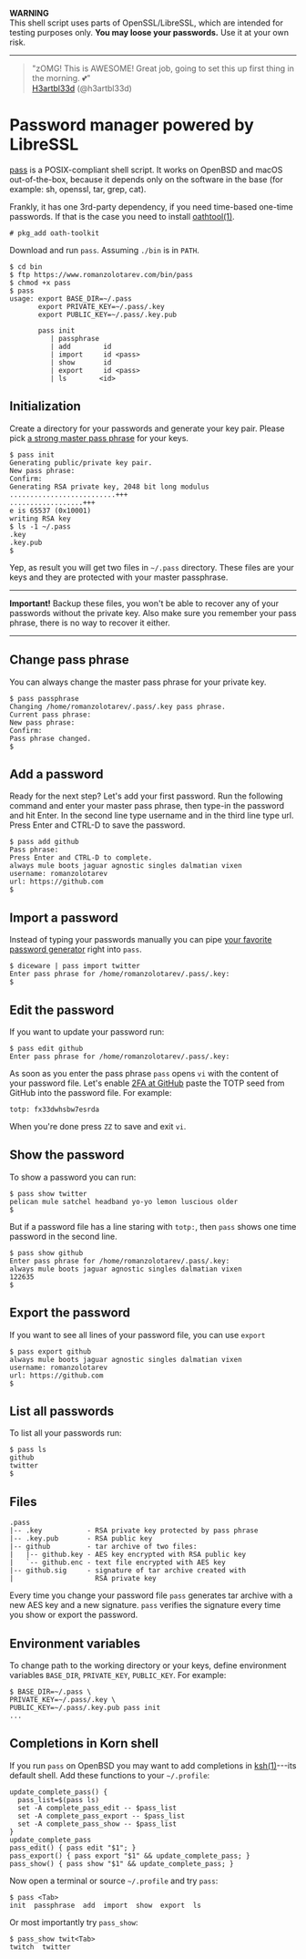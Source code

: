 **WARNING**<br>
This shell script uses parts of OpenSSL/LibreSSL, which are intended for
testing purposes only. **You may loose your passwords.** Use it at your
own risk.

---

> "zOMG! This is AWESOME! Great job, going to set this up first thing in
the morning. &#x1F495;"<br>
[H3artbl33d](https://mobile.twitter.com/h3artbl33d/status/983827387409403904 "11 Apr 2018")
(@h3artbl33d)

# Password manager powered by LibreSSL

[pass](/bin/pass) is a POSIX-compliant shell script. It works on OpenBSD
and macOS out-of-the-box, because it depends only on the software in the
base (for example: sh, openssl, tar, grep, cat).

Frankly, it has one 3rd-party dependency, if you need time-based one-time
passwords. If that is the case you need to install
[oathtool(1)](http://www.nongnu.org/oath-toolkit/oathtool.1.html).

    # pkg_add oath-toolkit

Download and run `pass`. Assuming `./bin` is in `PATH`.

    $ cd bin
    $ ftp https://www.romanzolotarev.com/bin/pass
    $ chmod +x pass
    $ pass
    usage: export BASE_DIR=~/.pass
           export PRIVATE_KEY=~/.pass/.key
           export PUBLIC_KEY=~/.pass/.key.pub

           pass init
              | passphrase
              | add        id
              | import     id <pass>
              | show       id
              | export     id <pass>
              | ls        <id>

## Initialization

Create a directory for your passwords and generate your key pair.
Please pick [a strong master pass phrase](/diceware.html) for your keys.

    $ pass init
    Generating public/private key pair.
    New pass phrase:
    Confirm:
    Generating RSA private key, 2048 bit long modulus
    ..........................+++
    ..................+++
    e is 65537 (0x10001)
    writing RSA key
    $ ls -1 ~/.pass
    .key
    .key.pub
    $

Yep, as result you will get two files in `~/.pass` directory. These files are
your keys and they are protected with your master passphrase.

---

**Important!** Backup these files, you won't be able to recover any of
your passwords without the private key. Also make sure you remember your
pass phrase, there is no way to recover it either.

---

## Change pass phrase

You can always change the master pass phrase for your private key.

    $ pass passphrase
    Changing /home/romanzolotarev/.pass/.key pass phrase.
    Current pass phrase:
    New pass phrase:
    Confirm:
    Pass phrase changed.
    $

## Add a password

Ready for the next step? Let's add your first password. Run the following
command and enter your master pass phrase, then type-in the password and
hit Enter. In the second line type username and in the third line type
url. Press Enter and CTRL-D to save the password.

    $ pass add github
    Pass phrase:
    Press Enter and CTRL-D to complete.
    always mule boots jaguar agnostic singles dalmatian vixen
    username: romanzolotarev
    url: https://github.com
    $

## Import a password

Instead of typing your passwords manually you can pipe [your favorite password
generator](/diceware.html) right into `pass`.

    $ diceware | pass import twitter
    Enter pass phrase for /home/romanzolotarev/.pass/.key:
    $

## Edit the password

If you want to update your password run:

    $ pass edit github
    Enter pass phrase for /home/romanzolotarev/.pass/.key:

As soon as you enter the pass phrase `pass` opens `vi` with the content of
your password file. Let's enable [2FA at
GitHub](https://help.github.com/articles/providing-your-2fa-authentication-code/)
paste the TOTP seed from GitHub into the password file. For example:

    totp: fx33dwhsbw7esrda

When you're done press `ZZ` to save and exit `vi`.

## Show the password

To show a password you can run:

    $ pass show twitter
    pelican mule satchel headband yo-yo lemon luscious older
    $

But if a password file has a line staring with `totp:`, then `pass` shows
one time password in the second line.

    $ pass show github
    Enter pass phrase for /home/romanzolotarev/.pass/.key:
    always mule boots jaguar agnostic singles dalmatian vixen
    122635
    $

## Export the password

If you want to see all lines of your password file, you can use `export`

    $ pass export github
    always mule boots jaguar agnostic singles dalmatian vixen
    username: romanzolotarev
    url: https://github.com
    $

## List all passwords

To list all your passwords run:

    $ pass ls
    github
    twitter
    $

## Files

    .pass
    |-- .key           - RSA private key protected by pass phrase
    |-- .key.pub       - RSA public key
    |-- github         - tar archive of two files:
    |   |-- github.key - AES key encrypted with RSA public key
    |   `-- github.enc - text file encrypted with AES key
    |-- github.sig     - signature of tar archive created with
    |                    RSA private key

Every time you change your password file `pass` generates tar archive with
a new AES key and a new signature. `pass` verifies the signature every
time you show or export the password.

## Environment variables

To change path to the working directory or your keys, define
environment variables `BASE_DIR`, `PRIVATE_KEY`, `PUBLIC_KEY`. For example:

    $ BASE_DIR=~/.pass \
    PRIVATE_KEY=~/.pass/.key \
    PUBLIC_KEY=~/.pass/.key.pub pass init
    ...

## Completions in Korn shell

If you run `pass` on OpenBSD you may want to add completions in
[ksh(1)](https://man.openbsd.org/ksh.1)---its default shell. Add these
functions to your `~/.profile`:

    update_complete_pass() {
      pass_list=$(pass ls)
      set -A complete_pass_edit -- $pass_list
      set -A complete_pass_export -- $pass_list
      set -A complete_pass_show -- $pass_list
    }
    update_complete_pass
    pass_edit() { pass edit "$1"; }
    pass_export() { pass export "$1" && update_complete_pass; }
    pass_show() { pass show "$1" && update_complete_pass; }


Now open a terminal or source `~/.profile` and try `pass`:

    $ pass <Tab>
    init  passphrase  add  import  show  export  ls

Or most importantly try `pass_show`:

    $ pass_show twit<Tab>
    twitch  twitter
